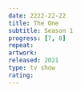 ```yaml
---
date: 2222-22-22
title: The One
subtitle: Season 1
progress: [7, 8]
repeat:
artwork:
released: 2021
type: tv show
rating:
---
```

